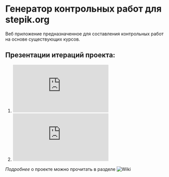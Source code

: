 # Генератор контрольных работ для stepik.org
Веб приложение предназначенное для составления контрольных работ на основе существующих курсов.

## Презентации итераций проекта:  

1. ![26 октября 2018](https://github.com/moevm/mse_generator_of_test_works_for_Stepik/raw/dev/doc/Milestones/Milestone_0.2.pdf)
2. ![23 ноября 2018](https://github.com/moevm/mse_generator_of_test_works_for_Stepik/raw/dev/doc/Milestones/Milestone_0.3.pdf)

*Подробнее* о проекте можно прочитать в разделе ![Wiki](https://github.com/moevm/mse_generator_of_test_works_for_Stepik/wiki)
